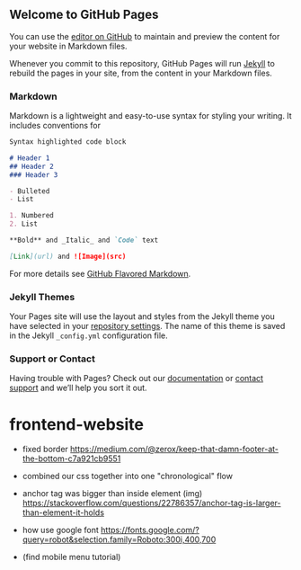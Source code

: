 ## Welcome to GitHub Pages

You can use the [editor on GitHub](https://github.com/racqcancode/frontend-website/edit/master/README.md) to maintain and preview the content for your website in Markdown files.

Whenever you commit to this repository, GitHub Pages will run [Jekyll](https://jekyllrb.com/) to rebuild the pages in your site, from the content in your Markdown files.

### Markdown

Markdown is a lightweight and easy-to-use syntax for styling your writing. It includes conventions for

```markdown
Syntax highlighted code block

# Header 1
## Header 2
### Header 3

- Bulleted
- List

1. Numbered
2. List

**Bold** and _Italic_ and `Code` text

[Link](url) and ![Image](src)
```

For more details see [GitHub Flavored Markdown](https://guides.github.com/features/mastering-markdown/).

### Jekyll Themes

Your Pages site will use the layout and styles from the Jekyll theme you have selected in your [repository settings](https://github.com/racqcancode/frontend-website/settings). The name of this theme is saved in the Jekyll `_config.yml` configuration file.

### Support or Contact

Having trouble with Pages? Check out our [documentation](https://help.github.com/categories/github-pages-basics/) or [contact support](https://github.com/contact) and we’ll help you sort it out.


# frontend-website

- fixed border  https://medium.com/@zerox/keep-that-damn-footer-at-the-bottom-c7a921cb9551
- combined our  css together into one "chronological" flow




- anchor tag was bigger than inside element (img) https://stackoverflow.com/questions/22786357/anchor-tag-is-larger-than-element-it-holds
- how use google font https://fonts.google.com/?query=robot&selection.family=Roboto:300i,400,700
- (find mobile menu tutorial)
